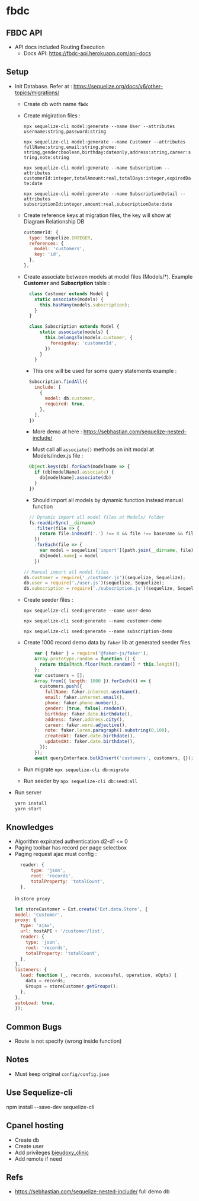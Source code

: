 # fbdc

## FBDC API

- API docs included Routing Execution
  - Docs API: <https://fbdc-api.herokuapp.com/api-docs>

## Setup
- Init Database. Refer at : https://sequelize.org/docs/v6/other-topics/migrations/
  - Create db woth name **```fbdc```**
  - Create migiration files :
  
      ```npx sequelize-cli model:generate --name User --attributes username:string,password:string```

      ```npx sequelize-cli model:generate --name Customer --attributes fullName:string,email:string,phone: string,gender:boolean,birthday:dateonly,address:string,career:string,note:string```

      ```npx sequelize-cli model:generate --name Subscription --attributes customerId:integer,totalAmount:real,totalDays:integer,expiredDate:date```

       ```npx sequelize-cli model:generate --name SubscriptionDetail --attributes subscriptionId:integer,amount:real,subscriptionDate:date```

  - Create reference keys at migration files, the key will show at Diagram Relationship DB
    ```js
    customerId: {
      type: Sequelize.INTEGER,
      references: {
        model: 'customers',
        key: 'id',
      },
    },
    ```
  - Create associate between models at model files (Models/*). Example **Customer** and **Subscription** table :
    ```js
      class Customer extends Model {
        static associate(models) {
          this.hasMany(models.subscription);
        }
      }
    ```
    ```js
      class Subscription extends Model {
          static associate(models) {
            this.belongsTo(models.customer, {
              foreignKey: 'customerId',
            })
          }
        }
    ```
    - This one will be used for some query statements example :
    ```js
      Subscription.findAll({
        include: [
          {
            model: db.customer,
            required: true,
          },
        ],
      })
    ```
      - More demo at here : https://sebhastian.com/sequelize-nested-include/

     - Must call all ```associate()``` methods on init modal at Models/index.js file :
    ```js
      Object.keys(db).forEach(modelName => {
        if (db[modelName].associate) {
          db[modelName].associate(db)
        }
      })
    ```
    - Should import all models by dynamic function instead manual function
    ```js
      // Dynamic import all model files at Models/ folder
      fs.readdirSync(__dirname)
        .filter(file => {
          return file.indexOf('.') !== 0 && file !== basename && file.slice(-3) === '.js'
        })
        .forEach(file => {
          var model = sequelize['import'](path.join(__dirname, file))
          db[model.name] = model
        })
      ```  
      ```js
      // Manual import all model files
      db.customer = require('./customer.js')(sequelize, Sequelize);
      db.user = require('./user.js')(sequelize, Sequelize);
      db.subscription = require('./subscription.js')(sequelize, Sequelize);
      ```

  - Create seeder files :

    ```npx sequelize-cli seed:generate --name user-demo```

    ```npx sequelize-cli seed:generate --name customer-demo```

    ```npx sequelize-cli seed:generate --name subscription-demo```

  - Create 1000 record demo data by ```faker``` lib at generated seeder files
    ```js
        var { faker } = require('@faker-js/faker');
        Array.prototype.random = function () {
          return this[Math.floor(Math.random() * this.length)];
        };
        var customers = [];
        Array.from({ length: 1000 }).forEach(() => {
          customers.push({
            fullName: faker.internet.userName(),
            email: faker.internet.email(),
            phone: faker.phone.number(),
            gender: [true, false].random(),
            birthday: faker.date.birthdate(),
            address: faker.address.city(),
            career: faker.word.adjective(),
            note: faker.lorem.paragraph().substring(0,100),
            createdAt: faker.date.birthdate(),
            updatedAt: faker.date.birthdate(),
          });
        });
        await queryInterface.bulkInsert('customers', customers, {});
    ```

  - Run migrate ```npx sequelize-cli db:migrate```
  - Run seeder by ```npx sequelize-cli db:seed:all```

- Run server
    ```js
    yarn install
    yarn start
    ```

## Knowledges

- Algorithm expirated authentication d2-d1 <= 0 
- Paging toolbar has record per page selectbox 
- Paging request ajax must config : 
    ```js 
      reader: {
          type: 'json',
          root: 'records',
          totalProperty: 'totalCount',
      },
    ```
    in ```store proxy```
    ```js
    let storeCustomer = Ext.create('Ext.data.Store', {
    model: 'Customer',
    proxy: {
      type: 'ajax',
      url: hostAPI + '/customer/list',
      reader: {
        type: 'json',
        root: 'records',
        totalProperty: 'totalCount',
      },
    },
    listeners: {
      load: function (_, records, successful, operation, eOpts) {
        data = records;
        Groups = storeCustomer.getGroups();
      },
    },
    autoLoad: true,
  });
    ```

## Common Bugs

- Route is not specify (wrong inside function)

## Notes
- Must keep original ```config/config.json```

## Use Sequelize-cli

  npm install --save-dev sequelize-cli

## Cpanel hosting

- Create db
- Create user
- Add privileges [bieudoxy_clinic](http://prntscr.com/vr4esa)
- Add remote if need

## Refs
- https://sebhastian.com/sequelize-nested-include/ full demo db
